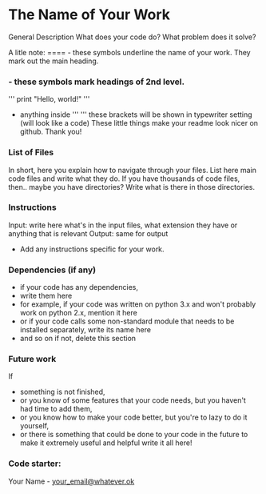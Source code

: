 The Name of Your Work
===================================================================

General Description
What does your code do? What problem does it solve? 

A litle note: 
==== - these symbols underline the name of your work. They mark out the main heading.
###  - these symbols mark headings of 2nd level. 
''' 
print "Hello, world!" 
''' 
- anything inside ''' ''' these brackets will be shown in typewriter setting (will look like a code)
These little things make your readme look nicer on github. Thank you!


### List of Files

In short, here you explain how to navigate through your files.
List here main code files and write what they do. 
If you have thousands of code files, then..  maybe you have directories? Write what is there in those directories.


### Instructions

Input: write here what's in the input files, what extension they have or anything that is relevant
Output: same for output
+ Add any instructions specific for your work.


### Dependencies (if any)

- if your code has any dependencies, 
- write them here
- for example, if your code was written on python 3.x and won't probably work on python 2.x, mention it here
- or if your code calls some non-standard module that needs to be installed separately, write its name here
- and so on 
if not, delete this section

### Future work

If 
- something is not finished, 
- or you know of some features that your code needs, but you haven't had time to add them, 
- or you know how to make your code better, but you're to lazy to do it yourself, 
- or there is something that could be done to your code in the future to make it extremely useful and helpful
write it all here!

### Code starter:
Your Name - your_email@whatever.ok
